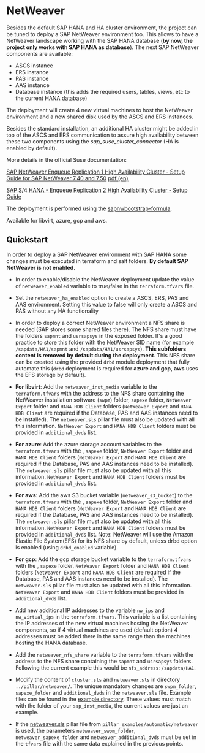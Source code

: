 # NetWeaver

Besides the default SAP HANA and HA cluster environment, the project can be tuned to deploy a SAP NetWeaver environment too. This allows to have a NetWeaver landscape working with the SAP HANA database (**by now, the project only works with SAP HANA as database**). The next SAP NetWeaver components are available:
- ASCS instance
- ERS instance
- PAS instance
- AAS instance
- Database instance (this adds the required users, tables, views, etc to the current HANA database)

The deployment will create 4 new virtual machines to host the NetWeaver environment and a new shared disk used by the ASCS and ERS instances.

Besides the standard installation, an additional HA cluster might be added in top of the ASCS and ERS communication to assure high availability between these two components using the *sap_suse_cluster_connector* (HA is enabled by default).

More details in the official Suse documentation: 

[SAP NetWeaver Enqueue Replication 1 High Availability Cluster - Setup Guide for SAP NetWeaver 7.40 and 7.50](https://documentation.suse.com/sbp/all/html/SAP_NW740_SLE15_SetupGuide/index.html) [pdf (en)](https://documentation.suse.com/sbp/all/pdf/SAP_NW740_SLE15_SetupGuide_color_en.pdf)

[SAP S/4 HANA - Enqueue Replication 2 High Availability Cluster - Setup Guide](https://documentation.suse.com/sbp/all/html/SAP_S4HA10_SetupGuide-SLE15/index.html)

The deployment is performed using the [sapnwbootstrap-formula](https://github.com/SUSE/sapnwbootstrap-formula).

Available for libvirt, azure, gcp and aws.

## Quickstart

In order to deploy a SAP NetWeaver environment with SAP HANA some changes must be executed in terraform and salt folders. **By default SAP NetWeaver is not enabled.**

- In order to enable/disable the NetWeaver deployment update the value of `netweaver_enabled` variable to true/false in the `terraform.tfvars` file.

- Set the `netweaver_ha_enabled` option to create a ASCS, ERS, PAS and AAS environment. Setting this value to false will only create a ASCS and PAS without any HA functionality

- In order to deploy a correct NetWeaver environment a NFS share is needed (SAP stores some shared files there). The NFS share must have the folders `sapmnt` and `usrsapsys` in the exposed folder. It's a good practice to store this folder with the NetWeaver SID name (for example `/sapdata/HA1/sapmnt` and `/sapdata/HA1/usrsapsys`). **This subfolders content is removed by default during the deployment**. This NFS share can be created using the provided `drbd` module deployment that fully automate this (`drbd` deployment is required for **azure and gcp**, **aws** uses the EFS storage by default).

- **For libvirt**: Add the `netweaver_inst_media` variable to the `terraform.tfvars` with the address to the NFS share containing the NetWeaver installation software (`swpm`) folder, `sapexe` folder, `NetWeaver Export` folder and `HANA HDB Client` folders (`NetWeaver Export` and `HANA HDB Client` are required if the Database, PAS and AAS instances need to be installed). The `netweaver.sls` pillar file must also be updated with all this information. `NetWeaver Export` and `HANA HDB Client` folders must be provided in `additional_dvds` list.

- **For azure**: Add the azure storage account variables to the `terraform.tfvars` with the , `sapexe` folder, `NetWeaver Export` folder and `HANA HDB Client` folders (`NetWeaver Export` and `HANA HDB Client` are required if the Database, PAS and AAS instances need to be installed). The `netweaver.sls` pillar file must also be updated with all this information. `NetWeaver Export` and `HANA HDB Client` folders must be provided in `additional_dvds` list.

- **For aws**: Add the aws S3 bucket variable (`netweaver_s3_bucket`) to the `terraform.tfvars` with the , `sapexe` folder, `NetWeaver Export` folder and `HANA HDB Client` folders (`NetWeaver Export` and `HANA HDB Client` are required if the Database, PAS and AAS instances need to be installed). The `netweaver.sls` pillar file must also be updated with all this information. `NetWeaver Export` and `HANA HDB Client` folders must be provided in `additional_dvds` list. Note: NetWeaver will use the Amazon Elastic File System(EFS) for its NFS share by default, unless drbd option is enabled (using `drbd_enabled` variable).


- **For gcp**: Add the gcp storage bucket variable to the `terraform.tfvars` with the , `sapexe` folder, `NetWeaver Export` folder and `HANA HDB Client` folders (`NetWeaver Export` and `HANA HDB Client` are required if the Database, PAS and AAS instances need to be installed). The `netweaver.sls` pillar file must also be updated with all this information. `NetWeaver Export` and `HANA HDB Client` folders must be provided in `additional_dvds` list.

- Add new additional IP addresses to the variable `nw_ips` and `nw_virtual_ips` in the `terraform.tfvars`. This variable is a list containing the IP addresses of the new virtual machines hosting the NetWeaver components, so if 4 virtual machines are used (default option) 4 addresses must be added there in the same range than the machines hosting the HANA database.

- Add the `netweaver_nfs_share` variable to the `terraform.tfvars` with the address to the NFS share containing the `sapmnt` and `usrsapsys` folders. Following the current example this would be `nfs_address:/sapdata/HA1`.

- Modify the content of `cluster.sls` and `netweaver.sls` in directory `../pillar/netweaver/`. The unique mandatory changes are `swpm_folder`, `sapexe_folder` and `additional_dvds` in the `netweaver.sls` file. Example files can be found in the [example directory](../pillar_examples/automatic/netweaver/). These values must match with the folder of your `sap_inst_media`, the current values are just an example.

- If the [netweaver.sls](../pillar_examples/automatic/netweaver/netweaver.sls) pillar file from `pillar_examples/automatic/netweaver` is used, the parameters `netweaver_swpm_folder`, `netweaver_sapexe_folder` and `netweaver_additional_dvds` must be set in the `tfvars` file with the same data explained in the previous points.
